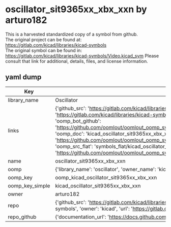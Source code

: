 # oscillator_sit9365xx_xbx_xxn by arturo182  
This is a harvested standardized copy of a symbol from github.  
The original project can be found at:  
https://gitlab.com/kicad/libraries/kicad-symbols  
The original symbol can be found in:
https://gitlab.com/kicad/libraries/kicad-symbols/Video.kicad_sym
Please consult that link for additional, details, files, and license information.  
## yaml dump  
| Key | Value |  
| --- | --- |  
| library_name | Oscillator |  
| links | {'github_src': 'https://gitlab.com/kicad/libraries/kicad-symbols/Video.kicad_sym', 'github_src_repo': 'https://gitlab.com/kicad/libraries/kicad-symbols', 'oomp_bot': 'kicad_oscillator_sit9365xx_xbx_xxn/working', 'oomp_bot_github': 'https://github.com/oomlout/oomlout_oomp_symbol_bot/tree/main/kicad_oscillator_sit9365xx_xbx_xxn/working', 'oomp_doc': 'kicad_oscillator_sit9365xx_xbx_xxn/working', 'oomp_doc_github': 'https://github.com/oomlout/oomlout_oomp_symbol_doc/tree/main/kicad_oscillator_sit9365xx_xbx_xxn/working', 'oomp_src_flat': 'symbols_flat/kicad_oscillator_sit9365xx_xbx_xxn/working', 'oomp_src_flat_github': 'https://github.com/oomlout/oomlout_oomp_symbol_src/tree/main/kicad_oscillator_sit9365xx_xbx_xxn/working'} |  
| name | oscillator_sit9365xx_xbx_xxn |  
| oomp | {'library_name': 'oscillator', 'owner_name': 'kicad', 'symbol_name': 'oscillator_sit9365xx_xbx_xxn'} |  
| oomp_key | oomp_kicad_oscillator_sit9365xx_xbx_xxn |  
| oomp_key_simple | kicad_oscillator_sit9365xx_xbx_xxn |  
| owner | arturo182 |  
| repo | {'github_src': 'https://gitlab.com/kicad/libraries/kicad-symbols/Video.kicad_sym', 'name': 'libraries/kicad-symbols', 'owner': 'kicad', 'url': 'https://gitlab.com/kicad/libraries/kicad-symbols'} |  
| repo_github | {'documentation_url': 'https://docs.github.com/rest/repos/repos#get-a-repository', 'message': 'Not Found'} |  

